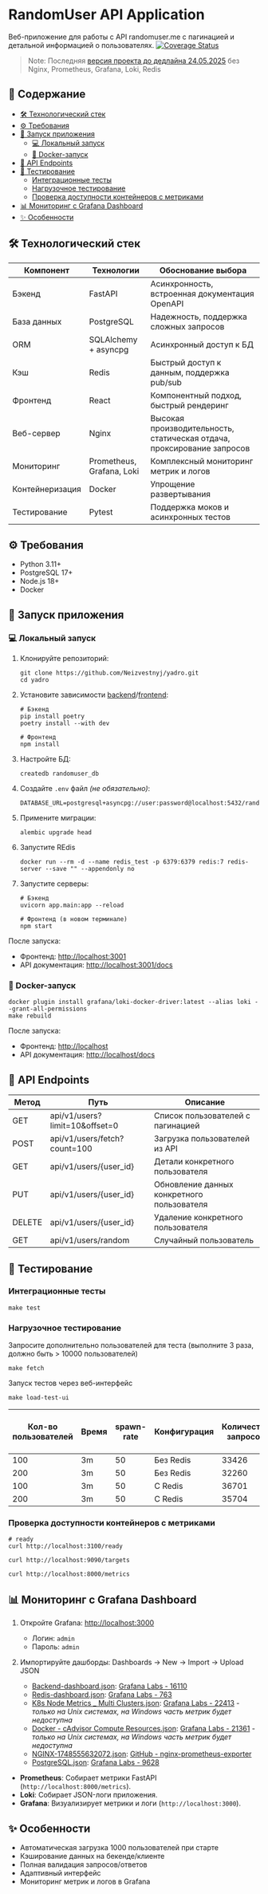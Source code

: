 # RandomUser API Application

Веб-приложение для работы с API randomuser.me с пагинацией и детальной информацией о
пользователях. [![Coverage Status](https://coveralls.io/repos/github/Neizvestnyj/yadro/badge.svg?branch=master)](https://coveralls.io/github/Neizvestnyj/yadro?branch=master)

> Note: Последняя [версия проекта до дедлайна 24.05.2025](https://github.com/Neizvestnyj/yadro/tree/2cd6567d2afaa1b5ba2f3414f5504aec8f3954fb) без Nginx, Prometheus, Grafana, Loki, Redis

## 📑 Содержание

- [🛠 Технологический стек](#-технологический-стек)
- [⚙️ Требования](#-требования)
- [🚀 Запуск приложения](#-запуск-приложения)
    - [💻 Локальный запуск](#-локальный-запуск)
    - [🐳 Docker-запуск](#-docker-запуск)
- [📡 API Endpoints](#-api-endpoints)
- [🧪 Тестирование](#-тестирование)
    - [Интеграционные тесты](#интеграционные-тесты)
    - [Нагрузочное тестирование](#нагрузочное-тестирование)
    - [Проверка доступности контейнеров с метриками](#проверка-доступности-контейнеров-с-метриками)
- [📊 Мониторинг с Grafana Dashboard](#-мониторинг-с-grafana-dashboard)
- [✨ Особенности](#-особенности)

## 🛠 Технологический стек

| Компонент       | Технологии                | Обоснование выбора                                                     |
|-----------------|---------------------------|------------------------------------------------------------------------|
| Бэкенд          | FastAPI                   | Асинхронность, встроенная документация OpenAPI                         |
| База данных     | PostgreSQL                | Надежность, поддержка сложных запросов                                 |
| ORM             | SQLAlchemy + asyncpg      | Асинхронный доступ к БД                                                |
| Кэш             | Redis                     | Быстрый доступ к данным, поддержка pub/sub                             |
| Фронтенд        | React                     | Компонентный подход, быстрый рендеринг                                 |
| Веб-сервер	     | Nginx                     | Высокая производительность, статическая отдача, проксирование запросов |
| Мониторинг      | Prometheus, Grafana, Loki | Комплексный мониторинг метрик и логов                                  |
| Контейнеризация | Docker                    | Упрощение развертывания                                                |
| Тестирование    | Pytest                    | Поддержка моков и асинхронных тестов                                   |

## ⚙️ Требования

- Python 3.11+
- PostgreSQL 17+
- Node.js 18+
- Docker

## 🚀 Запуск приложения

### 💻 Локальный запуск

1. Клонируйте репозиторий:
   ```shell
   git clone https://github.com/Neizvestnyj/yadro.git
   cd yadro
   ```

2. Установите зависимости [backend](backend)/[frontend](frontend):
   ```shell
   # Бэкенд
   pip install poetry
   poetry install --with dev
   
   # Фронтенд
   npm install
   ```

3. Настройте БД:
   ```psql
   createdb randomuser_db
   ```

4. Создайте `.env` файл *(не обязательно)*:
   ```env
   DATABASE_URL=postgresql+asyncpg://user:password@localhost:5432/randomuser_db
   ```

5. Примените миграции:
   ```shell
   alembic upgrade head
   ```

6. Запустите REdis
   ```shell
   docker run --rm -d --name redis_test -p 6379:6379 redis:7 redis-server --save "" --appendonly no
   ```

7. Запустите серверы:
   ```shell
   # Бэкенд
   uvicorn app.main:app --reload
   
   # Фронтенд (в новом терминале)
   npm start
   ```

После запуска:

- Фронтенд: [http://localhost:3001](http://localhost:3001)
- API документация: [http://localhost:3001/docs](http://localhost:3001/docs)

### 🐳 Docker-запуск

```shell
docker plugin install grafana/loki-docker-driver:latest --alias loki --grant-all-permissions
make rebuild
```

После запуска:

- Фронтенд: [http://localhost](http://localhost)
- API документация: [http://localhost/docs](http://localhost/docs)

## 📡 API Endpoints

| Метод  | Путь                           | Описание                                   |
|--------|--------------------------------|--------------------------------------------|
| GET    | api/v1/users?limit=10&offset=0 | Список пользователей с пагинацией          |
| POST   | api/v1/users/fetch?count=100   | Загрузка пользователей из API              |
| GET    | api/v1/users/{user_id}         | Детали конкретного пользователя            |
| PUT    | api/v1/users/{user_id}         | Обновление данных конкретного пользователя |
| DELETE | api/v1/users/{user_id}         | Удаление конкретного пользователя          |
| GET    | api/v1/users/random            | Случайный пользователь                     |

## 🧪 Тестирование

### Интеграционные тесты

```shell
make test
```

### Нагрузочное тестирование

Запросите дополнительно пользователей для теста (выполните 3 раза, должно быть > 10000 пользователей)

```shell
make fetch
```

Запуск тестов через веб-интерфейс

```shell
make load-test-ui
```

| Кол-во пользователей | Время | spawn-rate | Конфигурация | Количество запросов | Медианное время ответа (мс) | Среднее время ответа (мс) | Mix (ms) | Max (ms) | RPS   | % Ошибок |
|----------------------|-------|------------|--------------|---------------------|-----------------------------|---------------------------|----------|----------|-------|----------|
| 100                  | 3m    | 50         | Без Redis    | 33426               | 220                         | 231.98                    | 5        | 1436     | 186.4 | 1        |
| 200                  | 3m    | 50         | Без Redis    | 32260               | 770                         | 799.53                    | 6        | 3546     | 166.8 | 1        |
| 100                  | 3m    | 50         | С Redis      | 36701               | 160                         | 184.84                    | 4        | 1116     | 207   | 1        |
| 200                  | 3m    | 50         | С Redis      | 35704               | 280                         | 691.31                    | 5        | 6920     | 203.9 | 1        |

### Проверка доступности контейнеров с метриками

```shell
# ready
curl http://localhost:3100/ready

curl http://localhost:9090/targets

curl http://localhost:8000/metrics
```

## 📊 Мониторинг с Grafana Dashboard

1. Откройте Grafana: [http://localhost:3000](http://localhost:3000)
    - Логин: `admin`
    - Пароль: `admin`

2. Импортируйте дашборды:
   Dashboards → New → Import → Upload JSON
    - [Backend-dashboard.json](backend/monitoring/grafana/dashboards/Backend-dashboard.json): [Grafana Labs - 16110](https://grafana.com/grafana/dashboards/16110-fastapi-observability/)
    - [Redis-dashboard.json](backend/monitoring/grafana/dashboards/Redis-dashboard.json): [Grafana Labs - 763](https://grafana.com/grafana/dashboards/763-redis-dashboard-for-prometheus-redis-exporter-1-x/)
    - [K8s Node Metrics _ Multi Clusters.json](backend/monitoring/grafana/dashboards/K8s%20Node%20Metrics%20_%20Multi%20Clusters.json): [Grafana Labs - 22413](https://grafana.com/grafana/dashboards/22413-k8s-node-metrics-multi-clusters-node-exporter-prometheus-grafana11-2025-en/) - *только на Unix системах, на Windows часть метрик будет недоступна*
    - [Docker - cAdvisor Compute Resources.json](backend/monitoring/grafana/dashboards/Docker%20-%20cAdvisor%20Compute%20Resources.json): [Grafana Labs - 21361](https://grafana.com/grafana/dashboards/21361-docker-cadvisor-compute-resources/) - *только на Unix системах, на Windows часть метрик будет недоступна*
    - [NGINX-1748555632072.json](backend/monitoring/grafana/dashboards/NGINX.json): [GitHub - nginx-prometheus-exporter](https://github.com/nginx/nginx-prometheus-exporter/blob/main/grafana/dashboard.json)
    - [PostgreSQL.json](backend/monitoring/grafana/dashboards/PostgreSQL.json): [Grafana Labs - 9628](https://grafana.com/grafana/dashboards/9628-postgresql-database/)

- **Prometheus**: Собирает метрики FastAPI (`http://localhost:8000/metrics`).
- **Loki**: Собирает JSON-логи приложения.
- **Grafana**: Визуализирует метрики и логи (`http://localhost:3000`).

## ✨ Особенности

- Автоматическая загрузка 1000 пользователей при старте
- Кэширование данных на бекенде/клиенте
- Полная валидация запросов/ответов
- Адаптивный интерфейс
- Мониторинг метрик и логов в Grafana
